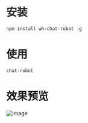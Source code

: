 # 安装

```
npm install wh-chat-robot -g
```

# 使用

```
chat-robot
```

# 效果预览

![image](https://raw.githubusercontent.com/hhw28/blog/master/03-5-npm/chat-robot/chat-robot.gif)